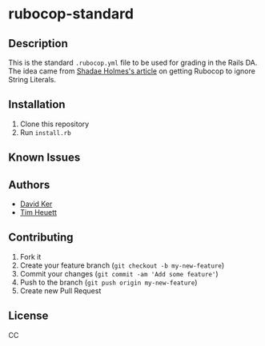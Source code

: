 # rubocop-standard


## Description
This is the standard `.rubocop.yml` file to be used for grading in the Rails DA. The idea came from [Shadae Holmes's article](http://adadevacademy.tumblr.com/post/78135681910/how-to-get-rubocop-to-ignore-string-literals) on getting Rubocop to ignore String Literals.

## Installation

1. Clone this repository
2. Run `install.rb`

## Known Issues


## Authors

* [David Ker](https://github.com/snappy316)
* [Tim Heuett](https://github.com/TimHugh)


## Contributing

1. Fork it
2. Create your feature branch (`git checkout -b my-new-feature`)
3. Commit your changes (`git commit -am 'Add some feature'`)
4. Push to the branch (`git push origin my-new-feature`)
5. Create new Pull Request


## License

CC

